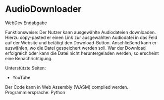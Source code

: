 # AudioDownloader
WebDev Endabgabe

Funktionsweise:
Der Nutzer kann ausgewählte Audiodateien downloaden.
Hierzu copy-pasted er einen Link zur ausgewählten Audiodatei in das Feld auf der Website und betätigt den Download-Button. Anschließend kann er auswählen, wo die Datei gespeichert werden soll.
War der Download erfolgreich oder kann die Datei nicht heruntergeladen werden, so erscheint eine Benachrichtigung. 

Unterstützte Seiten:
- YouTube

Der Code kann in Web Assembly (WASM) compiled werden. 
Programmiersprache: Python
